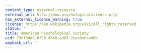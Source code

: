 ```yaml
---
content_type: external-resource
external_url: http://www.psychologicalscience.org/
has_external_license_warning: true
license: https://en.wikipedia.org/wiki/All_rights_reserved
status: ''
title: American Psychological Society
uid: 73df3dd9-bf28-4340-ad83-2eea9abce40b
wayback_url: ''
---
```

